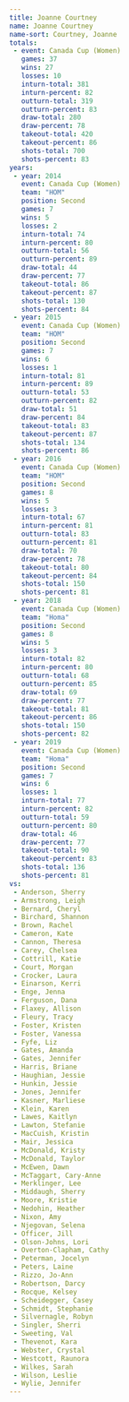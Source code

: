 ```yaml
---
title: Joanne Courtney
name: Joanne Courtney
name-sort: Courtney, Joanne
totals:
 - event: Canada Cup (Women)
   games: 37
   wins: 27
   losses: 10
   inturn-total: 381
   inturn-percent: 82
   outturn-total: 319
   outturn-percent: 83
   draw-total: 280
   draw-percent: 78
   takeout-total: 420
   takeout-percent: 86
   shots-total: 700
   shots-percent: 83
years:
 - year: 2014
   event: Canada Cup (Women)
   team: "HOM"
   position: Second
   games: 7
   wins: 5
   losses: 2
   inturn-total: 74
   inturn-percent: 80
   outturn-total: 56
   outturn-percent: 89
   draw-total: 44
   draw-percent: 77
   takeout-total: 86
   takeout-percent: 87
   shots-total: 130
   shots-percent: 84
 - year: 2015
   event: Canada Cup (Women)
   team: "HOM"
   position: Second
   games: 7
   wins: 6
   losses: 1
   inturn-total: 81
   inturn-percent: 89
   outturn-total: 53
   outturn-percent: 82
   draw-total: 51
   draw-percent: 84
   takeout-total: 83
   takeout-percent: 87
   shots-total: 134
   shots-percent: 86
 - year: 2016
   event: Canada Cup (Women)
   team: "HOM"
   position: Second
   games: 8
   wins: 5
   losses: 3
   inturn-total: 67
   inturn-percent: 81
   outturn-total: 83
   outturn-percent: 81
   draw-total: 70
   draw-percent: 78
   takeout-total: 80
   takeout-percent: 84
   shots-total: 150
   shots-percent: 81
 - year: 2018
   event: Canada Cup (Women)
   team: "Homa"
   position: Second
   games: 8
   wins: 5
   losses: 3
   inturn-total: 82
   inturn-percent: 80
   outturn-total: 68
   outturn-percent: 85
   draw-total: 69
   draw-percent: 77
   takeout-total: 81
   takeout-percent: 86
   shots-total: 150
   shots-percent: 82
 - year: 2019
   event: Canada Cup (Women)
   team: "Homa"
   position: Second
   games: 7
   wins: 6
   losses: 1
   inturn-total: 77
   inturn-percent: 82
   outturn-total: 59
   outturn-percent: 80
   draw-total: 46
   draw-percent: 77
   takeout-total: 90
   takeout-percent: 83
   shots-total: 136
   shots-percent: 81
vs:
 - Anderson, Sherry
 - Armstrong, Leigh
 - Bernard, Cheryl
 - Birchard, Shannon
 - Brown, Rachel
 - Cameron, Kate
 - Cannon, Theresa
 - Carey, Chelsea
 - Cottrill, Katie
 - Court, Morgan
 - Crocker, Laura
 - Einarson, Kerri
 - Enge, Jenna
 - Ferguson, Dana
 - Flaxey, Allison
 - Fleury, Tracy
 - Foster, Kristen
 - Foster, Vanessa
 - Fyfe, Liz
 - Gates, Amanda
 - Gates, Jennifer
 - Harris, Briane
 - Haughian, Jessie
 - Hunkin, Jessie
 - Jones, Jennifer
 - Kasner, Marliese
 - Klein, Karen
 - Lawes, Kaitlyn
 - Lawton, Stefanie
 - MacCuish, Kristin
 - Mair, Jessica
 - McDonald, Kristy
 - McDonald, Taylor
 - McEwen, Dawn
 - McTaggart, Cary-Anne
 - Merklinger, Lee
 - Middaugh, Sherry
 - Moore, Kristie
 - Nedohin, Heather
 - Nixon, Amy
 - Njegovan, Selena
 - Officer, Jill
 - Olson-Johns, Lori
 - Overton-Clapham, Cathy
 - Peterman, Jocelyn
 - Peters, Laine
 - Rizzo, Jo-Ann
 - Robertson, Darcy
 - Rocque, Kelsey
 - Scheidegger, Casey
 - Schmidt, Stephanie
 - Silvernagle, Robyn
 - Singler, Sherri
 - Sweeting, Val
 - Thevenot, Kara
 - Webster, Crystal
 - Westcott, Raunora
 - Wilkes, Sarah
 - Wilson, Leslie
 - Wylie, Jennifer
---
```

